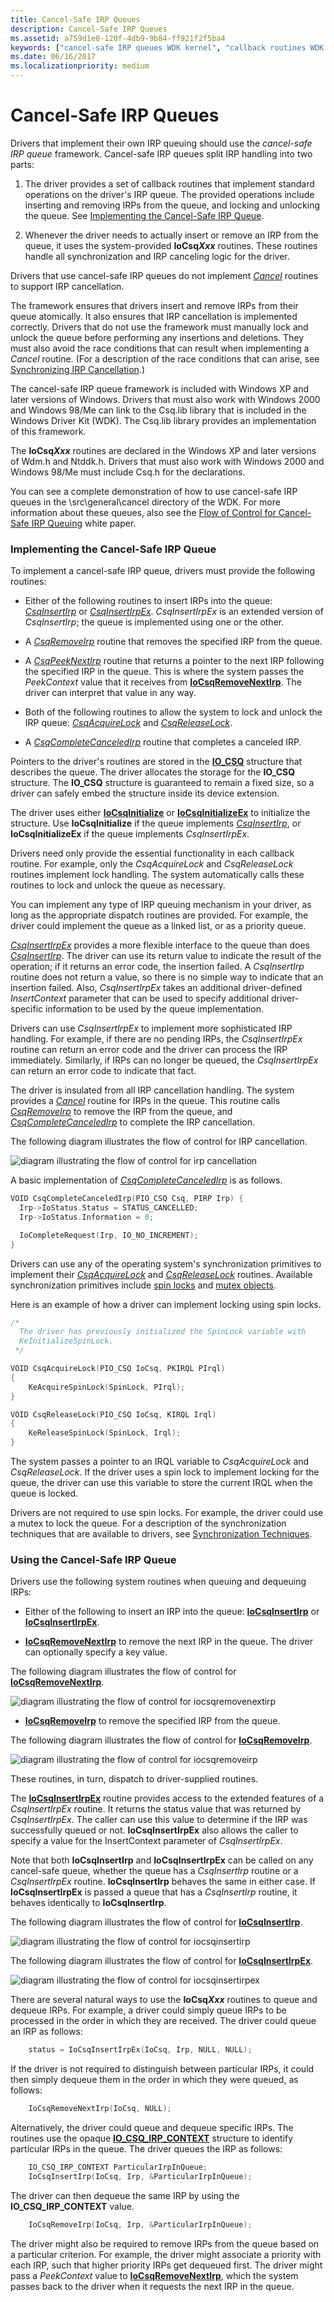 ```yaml
---
title: Cancel-Safe IRP Queues
description: Cancel-Safe IRP Queues
ms.assetid: a759d1e0-120f-4db9-9b84-ff921f2f5ba4
keywords: ["cancel-safe IRP queues WDK kernel", "callback routines WDK IRPs", "synchronization WDK IRPs"]
ms.date: 06/16/2017
ms.localizationpriority: medium
---
```


# Cancel-Safe IRP Queues





Drivers that implement their own IRP queuing should use the *cancel-safe IRP queue* framework. Cancel-safe IRP queues split IRP handling into two parts:

1. The driver provides a set of callback routines that implement standard operations on the driver's IRP queue. The provided operations include inserting and removing IRPs from the queue, and locking and unlocking the queue. See [Implementing the Cancel-Safe IRP Queue](#ddk-implementing-the-cancel-safe-irp-queue-kg).

2. Whenever the driver needs to actually insert or remove an IRP from the queue, it uses the system-provided **IoCsq*Xxx*** routines. These routines handle all synchronization and IRP canceling logic for the driver.

Drivers that use cancel-safe IRP queues do not implement [*Cancel*](/windows-hardware/drivers/ddi/wdm/nc-wdm-driver_cancel) routines to support IRP cancellation.

The framework ensures that drivers insert and remove IRPs from their queue atomically. It also ensures that IRP cancellation is implemented correctly. Drivers that do not use the framework must manually lock and unlock the queue before performing any insertions and deletions. They must also avoid the race conditions that can result when implementing a *Cancel* routine. (For a description of the race conditions that can arise, see [Synchronizing IRP Cancellation](synchronizing-irp-cancellation.md).)

The cancel-safe IRP queue framework is included with Windows XP and later versions of Windows. Drivers that must also work with Windows 2000 and Windows 98/Me can link to the Csq.lib library that is included in the Windows Driver Kit (WDK). The Csq.lib library provides an implementation of this framework.

The **IoCsq*Xxx*** routines are declared in the Windows XP and later versions of Wdm.h and Ntddk.h. Drivers that must also work with Windows 2000 and Windows 98/Me must include Csq.h for the declarations.

You can see a complete demonstration of how to use cancel-safe IRP queues in the \\src\\general\\cancel directory of the WDK. For more information about these queues, also see the [Flow of Control for Cancel-Safe IRP Queuing](https://go.microsoft.com/fwlink/p/?linkid=57844) white paper.

### <a href="" id="ddk-implementing-the-cancel-safe-irp-queue-kg"></a>Implementing the Cancel-Safe IRP Queue

To implement a cancel-safe IRP queue, drivers must provide the following routines:

-   Either of the following routines to insert IRPs into the queue: [*CsqInsertIrp*](/windows-hardware/drivers/ddi/wdm/nc-wdm-io_csq_insert_irp) or [*CsqInsertIrpEx*](/windows-hardware/drivers/ddi/wdm/nc-wdm-io_csq_insert_irp_ex). *CsqInsertIrpEx* is an extended version of *CsqInsertIrp*; the queue is implemented using one or the other.

-   A [*CsqRemoveIrp*](/windows-hardware/drivers/ddi/wdm/nc-wdm-io_csq_remove_irp) routine that removes the specified IRP from the queue.

-   A [*CsqPeekNextIrp*](/windows-hardware/drivers/ddi/wdm/nc-wdm-io_csq_peek_next_irp) routine that returns a pointer to the next IRP following the specified IRP in the queue. This is where the system passes the *PeekContext* value that it receives from [**IoCsqRemoveNextIrp**](/windows-hardware/drivers/ddi/wdm/nf-wdm-iocsqremovenextirp). The driver can interpret that value in any way.

-   Both of the following routines to allow the system to lock and unlock the IRP queue: [*CsqAcquireLock*](/windows-hardware/drivers/ddi/wdm/nc-wdm-io_csq_acquire_lock) and [*CsqReleaseLock*](/windows-hardware/drivers/ddi/wdm/nc-wdm-io_csq_release_lock).

-   A [*CsqCompleteCanceledIrp*](/windows-hardware/drivers/ddi/wdm/nc-wdm-io_csq_complete_canceled_irp) routine that completes a canceled IRP.

Pointers to the driver's routines are stored in the [**IO\_CSQ**](./eprocess.md) structure that describes the queue. The driver allocates the storage for the **IO\_CSQ** structure. The **IO\_CSQ** structure is guaranteed to remain a fixed size, so a driver can safely embed the structure inside its device extension.

The driver uses either [**IoCsqInitialize**](/windows-hardware/drivers/ddi/wdm/nf-wdm-iocsqinitialize) or [**IoCsqInitializeEx**](/windows-hardware/drivers/ddi/wdm/nf-wdm-iocsqinitializeex) to initialize the structure. Use **IoCsqInitialize** if the queue implements [*CsqInsertIrp*](/windows-hardware/drivers/ddi/wdm/nc-wdm-io_csq_insert_irp), or **IoCsqInitializeEx** if the queue implements *CsqInsertIrpEx*.

Drivers need only provide the essential functionality in each callback routine. For example, only the *CsqAcquireLock* and *CsqReleaseLock* routines implement lock handling. The system automatically calls these routines to lock and unlock the queue as necessary.

You can implement any type of IRP queuing mechanism in your driver, as long as the appropriate dispatch routines are provided. For example, the driver could implement the queue as a linked list, or as a priority queue.

[*CsqInsertIrpEx*](/windows-hardware/drivers/ddi/wdm/nc-wdm-io_csq_insert_irp_ex) provides a more flexible interface to the queue than does [*CsqInsertIrp*](/windows-hardware/drivers/ddi/wdm/nc-wdm-io_csq_insert_irp). The driver can use its return value to indicate the result of the operation; if it returns an error code, the insertion failed. A *CsqInsertIrp* routine does not return a value, so there is no simple way to indicate that an insertion failed. Also, *CsqInsertIrpEx* takes an additional driver-defined *InsertContext* parameter that can be used to specify additional driver-specific information to be used by the queue implementation.

Drivers can use *CsqInsertIrpEx* to implement more sophisticated IRP handling. For example, if there are no pending IRPs, the *CsqInsertIrpEx* routine can return an error code and the driver can process the IRP immediately. Similarly, if IRPs can no longer be queued, the *CsqInsertIrpEx* can return an error code to indicate that fact.

The driver is insulated from all IRP cancellation handling. The system provides a [*Cancel*](/windows-hardware/drivers/ddi/wdm/nc-wdm-driver_cancel) routine for IRPs in the queue. This routine calls [*CsqRemoveIrp*](/windows-hardware/drivers/ddi/wdm/nc-wdm-io_csq_remove_irp) to remove the IRP from the queue, and [*CsqCompleteCanceledIrp*](/windows-hardware/drivers/ddi/wdm/nc-wdm-io_csq_complete_canceled_irp) to complete the IRP cancellation.

The following diagram illustrates the flow of control for IRP cancellation.

![diagram illustrating the flow of control for irp cancellation](images/5cancelingirp.png)

A basic implementation of [*CsqCompleteCanceledIrp*](/windows-hardware/drivers/ddi/wdm/nc-wdm-io_csq_complete_canceled_irp) is as follows.

```cpp
VOID CsqCompleteCanceledIrp(PIO_CSQ Csq, PIRP Irp) {
  Irp->IoStatus.Status = STATUS_CANCELLED;
  Irp->IoStatus.Information = 0;

  IoCompleteRequest(Irp, IO_NO_INCREMENT);
}
```

Drivers can use any of the operating system's synchronization primitives to implement their [*CsqAcquireLock*](/windows-hardware/drivers/ddi/wdm/nc-wdm-io_csq_acquire_lock) and [*CsqReleaseLock*](/windows-hardware/drivers/ddi/wdm/nc-wdm-io_csq_release_lock) routines. Available synchronization primitives include [spin locks](./introduction-to-spin-locks.md) and [mutex objects](mutex-objects.md).

Here is an example of how a driver can implement locking using spin locks.

```cpp
/* 
  The driver has previously initialized the SpinLock variable with
  KeInitializeSpinLock.
 */

VOID CsqAcquireLock(PIO_CSQ IoCsq, PKIRQL PIrql)
{
    KeAcquireSpinLock(SpinLock, PIrql);
}

VOID CsqReleaseLock(PIO_CSQ IoCsq, KIRQL Irql)
{
    KeReleaseSpinLock(SpinLock, Irql);
}
```

The system passes a pointer to an IRQL variable to *CsqAcquireLock* and *CsqReleaseLock*. If the driver uses a spin lock to implement locking for the queue, the driver can use this variable to store the current IRQL when the queue is locked.

Drivers are not required to use spin locks. For example, the driver could use a mutex to lock the queue. For a description of the synchronization techniques that are available to drivers, see [Synchronization Techniques](synchronization-techniques.md).

### <a href="" id="ddk-using-the-cancel-safe-irp-queue-kg"></a>Using the Cancel-Safe IRP Queue

Drivers use the following system routines when queuing and dequeuing IRPs:

-   Either of the following to insert an IRP into the queue: [**IoCsqInsertIrp**](/windows-hardware/drivers/ddi/wdm/nf-wdm-iocsqinsertirp) or [**IoCsqInsertIrpEx**](/windows-hardware/drivers/ddi/wdm/nf-wdm-iocsqinsertirpex).

-   [**IoCsqRemoveNextIrp**](/windows-hardware/drivers/ddi/wdm/nf-wdm-iocsqremovenextirp) to remove the next IRP in the queue. The driver can optionally specify a key value.

The following diagram illustrates the flow of control for [**IoCsqRemoveNextIrp**](/windows-hardware/drivers/ddi/wdm/nf-wdm-iocsqremovenextirp).

![diagram illustrating the flow of control for iocsqremovenextirp](images/4iocsqremovenextirp.png)

-   [**IoCsqRemoveIrp**](/windows-hardware/drivers/ddi/wdm/nf-wdm-iocsqremoveirp) to remove the specified IRP from the queue.

The following diagram illustrates the flow of control for [**IoCsqRemoveIrp**](/windows-hardware/drivers/ddi/wdm/nf-wdm-iocsqremoveirp).

![diagram illustrating the flow of control for iocsqremoveirp](images/3iocsqremoveirp.png)

These routines, in turn, dispatch to driver-supplied routines.

The [**IoCsqInsertIrpEx**](/windows-hardware/drivers/ddi/wdm/nf-wdm-iocsqinsertirpex) routine provides access to the extended features of a *CsqInsertIrpEx* routine. It returns the status value that was returned by *CsqInsertIrpEx*. The caller can use this value to determine if the IRP was successfully queued or not. **IoCsqInsertIrpEx** also allows the caller to specify a value for the InsertContext parameter of *CsqInsertIrpEx*.

Note that both **IoCsqInsertIrp** and **IoCsqInsertIrpEx** can be called on any cancel-safe queue, whether the queue has a *CsqInsertIrp* routine or a *CsqInsertIrpEx* routine. **IoCsqInsertIrp** behaves the same in either case. If **IoCsqInsertIrpEx** is passed a queue that has a *CsqInsertIrp* routine, it behaves identically to **IoCsqInsertIrp**.

The following diagram illustrates the flow of control for [**IoCsqInsertIrp**](/windows-hardware/drivers/ddi/wdm/nf-wdm-iocsqinsertirp).

![diagram illustrating the flow of control for iocsqinsertirp](images/iocsqinsertirp.png)

The following diagram illustrates the flow of control for [**IoCsqInsertIrpEx**](/windows-hardware/drivers/ddi/wdm/nf-wdm-iocsqinsertirpex).

![diagram illustrating the flow of control for iocsqinsertirpex](images/2iocsqinitializeex.png)

There are several natural ways to use the **IoCsq*Xxx*** routines to queue and dequeue IRPs. For example, a driver could simply queue IRPs to be processed in the order in which they are received. The driver could queue an IRP as follows:

```cpp
    status = IoCsqInsertIrpEx(IoCsq, Irp, NULL, NULL);
```

If the driver is not required to distinguish between particular IRPs, it could then simply dequeue them in the order in which they were queued, as follows:

```cpp
    IoCsqRemoveNextIrp(IoCsq, NULL);
```

Alternatively, the driver could queue and dequeue specific IRPs. The routines use the opaque [**IO\_CSQ\_IRP\_CONTEXT**](./eprocess.md) structure to identify particular IRPs in the queue. The driver queues the IRP as follows:

```cpp
    IO_CSQ_IRP_CONTEXT ParticularIrpInQueue;
    IoCsqInsertIrp(IoCsq, Irp, &ParticularIrpInQueue);
```

The driver can then dequeue the same IRP by using the **IO\_CSQ\_IRP\_CONTEXT** value.

```cpp
    IoCsqRemoveIrp(IoCsq, Irp, &ParticularIrpInQueue);
```

The driver might also be required to remove IRPs from the queue based on a particular criterion. For example, the driver might associate a priority with each IRP, such that higher priority IRPs get dequeued first. The driver might pass a *PeekContext* value to [**IoCsqRemoveNextIrp**](/windows-hardware/drivers/ddi/wdm/nf-wdm-iocsqremovenextirp), which the system passes back to the driver when it requests the next IRP in the queue.

 

